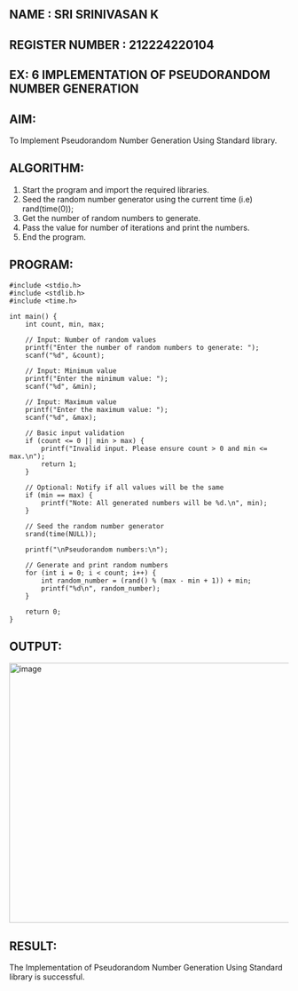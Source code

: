 ## NAME : SRI SRINIVASAN K
## REGISTER NUMBER : 212224220104
## EX: 6 IMPLEMENTATION OF PSEUDORANDOM NUMBER GENERATION 

## AIM:
To Implement Pseudorandom Number Generation Using Standard library.
## ALGORITHM:
1.	Start the program and import the required libraries.
2.	Seed the random number generator using the current time (i.e) rand(time(0));
3.	Get the number of random numbers to generate.
4.	Pass the value for number of iterations and print the numbers.
5.	End the program.
## PROGRAM:
```
#include <stdio.h>
#include <stdlib.h>
#include <time.h>

int main() {
    int count, min, max;

    // Input: Number of random values
    printf("Enter the number of random numbers to generate: ");
    scanf("%d", &count);

    // Input: Minimum value
    printf("Enter the minimum value: ");
    scanf("%d", &min);

    // Input: Maximum value
    printf("Enter the maximum value: ");
    scanf("%d", &max);

    // Basic input validation
    if (count <= 0 || min > max) {
        printf("Invalid input. Please ensure count > 0 and min <= max.\n");
        return 1;
    }

    // Optional: Notify if all values will be the same
    if (min == max) {
        printf("Note: All generated numbers will be %d.\n", min);
    }

    // Seed the random number generator
    srand(time(NULL));

    printf("\nPseudorandom numbers:\n");

    // Generate and print random numbers
    for (int i = 0; i < count; i++) {
        int random_number = (rand() % (max - min + 1)) + min;
        printf("%d\n", random_number);
    }

    return 0;
}
```
## OUTPUT:
<img width="813" height="468" alt="image" src="https://github.com/user-attachments/assets/90e73e8c-f205-472a-ba6c-6b3fe79a7b92" />

## RESULT:
The Implementation of Pseudorandom Number Generation Using Standard library is successful.
